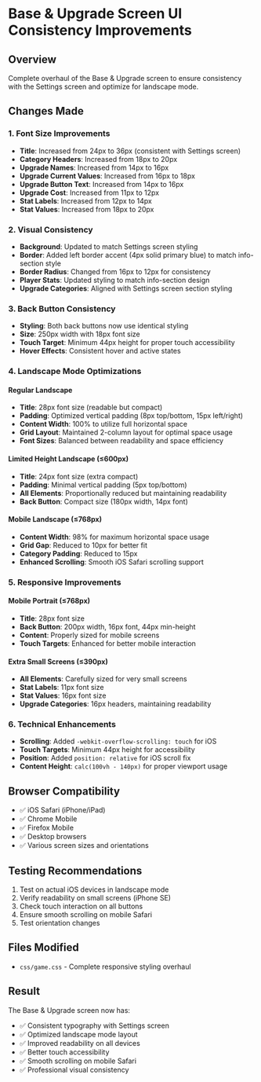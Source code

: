 # Base & Upgrade Screen UI Consistency Improvements

## Overview
Complete overhaul of the Base & Upgrade screen to ensure consistency with the Settings screen and optimize for landscape mode.

## Changes Made

### 1. Font Size Improvements
- **Title**: Increased from 24px to 36px (consistent with Settings screen)
- **Category Headers**: Increased from 18px to 20px
- **Upgrade Names**: Increased from 14px to 16px
- **Upgrade Current Values**: Increased from 16px to 18px
- **Upgrade Button Text**: Increased from 14px to 16px
- **Upgrade Cost**: Increased from 11px to 12px
- **Stat Labels**: Increased from 12px to 14px
- **Stat Values**: Increased from 18px to 20px

### 2. Visual Consistency
- **Background**: Updated to match Settings screen styling
- **Border**: Added left border accent (4px solid primary blue) to match info-section style
- **Border Radius**: Changed from 16px to 12px for consistency
- **Player Stats**: Updated styling to match info-section design
- **Upgrade Categories**: Aligned with Settings screen section styling

### 3. Back Button Consistency
- **Styling**: Both back buttons now use identical styling
- **Size**: 250px width with 18px font size
- **Touch Target**: Minimum 44px height for proper touch accessibility
- **Hover Effects**: Consistent hover and active states

### 4. Landscape Mode Optimizations

#### Regular Landscape
- **Title**: 28px font size (readable but compact)
- **Padding**: Optimized vertical padding (8px top/bottom, 15px left/right)
- **Content Width**: 100% to utilize full horizontal space
- **Grid Layout**: Maintained 2-column layout for optimal space usage
- **Font Sizes**: Balanced between readability and space efficiency

#### Limited Height Landscape (≤600px)
- **Title**: 24px font size (extra compact)
- **Padding**: Minimal vertical padding (5px top/bottom)
- **All Elements**: Proportionally reduced but maintaining readability
- **Back Button**: Compact size (180px width, 14px font)

#### Mobile Landscape (≤768px)
- **Content Width**: 98% for maximum horizontal space usage
- **Grid Gap**: Reduced to 10px for better fit
- **Category Padding**: Reduced to 15px
- **Enhanced Scrolling**: Smooth iOS Safari scrolling support

### 5. Responsive Improvements

#### Mobile Portrait (≤768px)
- **Title**: 28px font size
- **Back Button**: 200px width, 16px font, 44px min-height
- **Content**: Properly sized for mobile screens
- **Touch Targets**: Enhanced for better mobile interaction

#### Extra Small Screens (≤390px)
- **All Elements**: Carefully sized for very small screens
- **Stat Labels**: 11px font size
- **Stat Values**: 16px font size
- **Upgrade Categories**: 16px headers, maintaining readability

### 6. Technical Enhancements
- **Scrolling**: Added `-webkit-overflow-scrolling: touch` for iOS
- **Touch Targets**: Minimum 44px height for accessibility
- **Position**: Added `position: relative` for iOS scroll fix
- **Content Height**: `calc(100vh - 140px)` for proper viewport usage

## Browser Compatibility
- ✅ iOS Safari (iPhone/iPad)
- ✅ Chrome Mobile
- ✅ Firefox Mobile
- ✅ Desktop browsers
- ✅ Various screen sizes and orientations

## Testing Recommendations
1. Test on actual iOS devices in landscape mode
2. Verify readability on small screens (iPhone SE)
3. Check touch interaction on all buttons
4. Ensure smooth scrolling on mobile Safari
5. Test orientation changes

## Files Modified
- `css/game.css` - Complete responsive styling overhaul

## Result
The Base & Upgrade screen now has:
- ✅ Consistent typography with Settings screen
- ✅ Optimized landscape mode layout
- ✅ Improved readability on all devices
- ✅ Better touch accessibility
- ✅ Smooth scrolling on mobile Safari
- ✅ Professional visual consistency